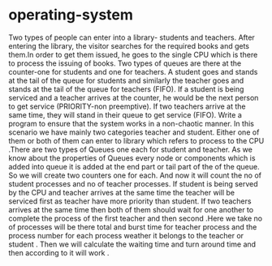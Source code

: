 # operating-system
Two types of people can enter into a library- students and teachers. After entering the library, the visitor searches for the required books and gets them.In order to get them issued, he goes to the single CPU which is there to process the issuing of books. Two types of queues are there at the counter-one for students and one for teachers. A student goes and stands at the tail of the queue for students and similarly the teacher goes and stands at the tail of the queue for teachers (FIFO). If a student is being serviced and a teacher arrives at the counter, he would be the next person to get service (PRIORITY-non preemptive). If two teachers arrive at the same time, they will stand in their queue to get service (FIFO). Write a program to ensure that the system works in a non-chaotic manner.
In this scenario we have mainly two categories teacher and student. Either one of them or both of them can enter to  library which refers to process to the CPU .There are two types of Queues one each for student and teacher. As we know about the properties of Queues every node or components which is added into queue it is added at the end part or tail part of the of the queue. So we will create two counters one for each. And now it will count the no of student processes and no of teacher processes. If  student is being served by the CPU and teacher arrives at the same time the teacher will be serviced first as teacher have more priority than student. If two teachers arrives at the same time then both of them should wait for one another to complete the process of the first teacher and then second .Here we take no of processes will be there total and burst time for  teacher process and the process number for each process weather it belongs to the teacher or student . Then we will calculate the waiting time and turn around time and then according to it will work .
